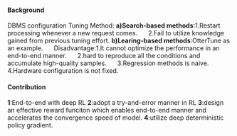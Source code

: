 
<h4>
   Background
</h4>

DBMS configuration Tuning Method:
$\textbf{a)}$**Search-based methods**:1.Restart processing whenever a new request comes.
$\quad$ 2.Fail to utilize knowledge gained from  previous tuning effort.
$\textbf{b)}$**Learing-based methods**:OtterTune as an example.
$\quad$ Disadvantage:1.It cannot optimize the performance in an end-to-end manner.
$\quad$ 2.hard to reproduce all the conditions and accumulate high-quality samples.
$\quad$ 3.Regression methods is naive.
$\quad$ 4.Hardware configuration is not fixed.


<h4>
   Contribution
</h4>

$\textbf{1}$:End-to-end with deep RL
$\textbf{2}$:adopt a try-and-error manner in RL
$\textbf{3}$:design an effective reward funciton which enables end-to-end manner and accelerates the convergence speed of model.
$\textbf{4}$:utilize deep deterministic policy gradient.